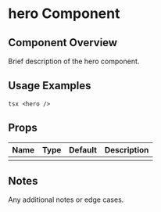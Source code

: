 # hero Component

## Component Overview

Brief description of the hero component.

## Usage Examples

`tsx
<hero />
`

## Props

| Name | Type | Default | Description |
| ---- | ---- | ------- | ----------- |
|      |      |         |             |

## Notes

Any additional notes or edge cases.
